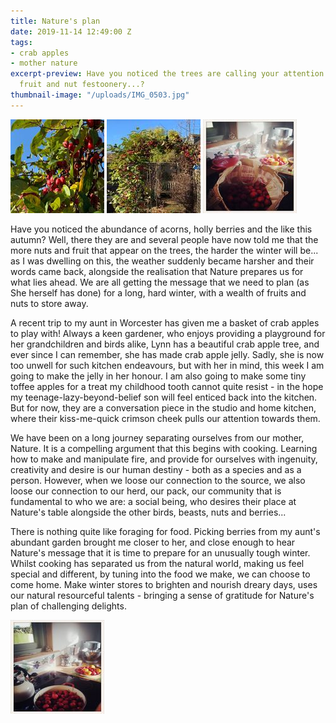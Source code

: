 ```yaml
---
title: Nature's plan
date: 2019-11-14 12:49:00 Z
tags:
- crab apples
- mother nature
excerpt-preview: Have you noticed the trees are calling your attention with their
  fruit and nut festoonery...?
thumbnail-image: "/uploads/IMG_0503.jpg"
---
```


![IMG_0503.jpeg](/uploads/IMG_0503.jpeg)
![IMG_0502.jpeg](/uploads/IMG_0502.jpeg)
![IMG_2983-190fd4.jpeg](/uploads/IMG_2983-190fd4.jpeg)

Have you noticed the abundance of acorns, holly berries and the like this autumn?  Well, there they are and several people have now told me that the more nuts and fruit that appear on the trees, the harder the winter will be... as I was dwelling on this, the weather suddenly became harsher and their words came back, alongside the realisation that Nature prepares us for what lies ahead.  We are all getting the message that we need to plan (as She herself has done) for a long, hard winter, with a wealth of fruits and nuts to store away.

A recent trip to my aunt in Worcester has given me a basket of crab apples to play with! Always a keen gardener, who enjoys providing a playground for her grandchildren and birds alike, Lynn has a beautiful crab apple tree, and ever since I can remember, she has made crab apple jelly.  Sadly, she is now too unwell for such kitchen endeavours, but with her in mind, this week I am going to make the jelly in her honour. I am also going to make some tiny toffee apples for a treat my childhood tooth cannot quite resist - in the hope my teenage-lazy-beyond-belief son will feel enticed back into the kitchen.  But for now, they are a conversation piece in the studio and home kitchen, where their kiss-me-quick crimson cheek pulls our attention towards them.

We have been on a long journey separating ourselves from our mother, Nature.  It is a compelling argument that this begins with cooking. Learning how to make and manipulate fire, and provide for ourselves with ingenuity, creativity and desire is our human destiny - both as a species and as a person.  However, when we loose our connection to the source, we also loose our connection to our herd, our pack, our community that is fundamental to who we are: a social being, who desires their place at Nature's table alongside the other birds, beasts, nuts and berries...

There is nothing quite like foraging for food.   Picking berries from my aunt's abundant garden brought me closer to her, and close enough to hear Nature's message that it is time to prepare for an unusually tough winter. Whilst cooking has separated us from the natural world, making us feel special and different, by tuning into the food we make, we can choose to come home.  Make winter stores to brighten and nourish dreary days, uses our natural resourceful talents - bringing a sense of gratitude for Nature's plan of challenging delights.

![IMG_2993-465618.jpeg](/uploads/IMG_2993-465618.jpeg)


 
